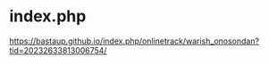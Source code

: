 # index.php
https://bastaup.github.io/index.php/onlinetrack/warish_onosondan?tid=20232633813006754/
